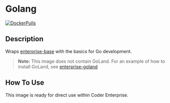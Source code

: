 # Golang

[![DockerPulls](https://img.shields.io/docker/pulls/codercom/enterprise-golang)](https://hub.docker.com/r/codercom/enterprise-golang)

## Description

Wraps [enterprise-base](../base/README.md) with the basics for Go development.

> **Note:** This image does not contain GoLand. For an example of how to install
> GoLand, see [enterprise-goland](../../deprecated/goland/README.md)

## How To Use

This image is ready for direct use within Coder Enterprise.
